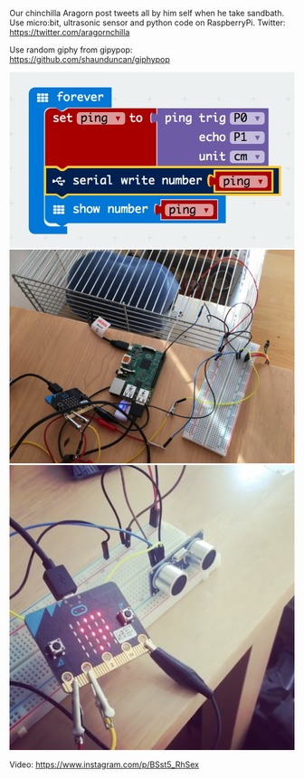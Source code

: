 Our chinchilla Aragorn post tweets all by him self when he take sandbath. Use micro:bit, ultrasonic sensor and python code on RaspberryPi. Twitter: https://twitter.com/aragornchilla

Use random giphy from gipypop: https://github.com/shaunduncan/giphypop

<img src="https://github.com/larsgimse/microbit/blob/master/serial_read/ultrasonic/PXT_ultrasonic_serialwrite.png">

<img src="https://github.com/larsgimse/microbit/blob/master/serial_read/ultrasonic/IMG_5263.JPG">

<img src="https://github.com/larsgimse/microbit/blob/master/serial_read/ultrasonic/ultrasonic_microbit.png">

Video: https://www.instagram.com/p/BSst5_RhSex
